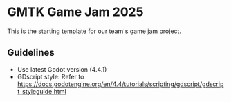 # GMTK Game Jam 2025

This is the starting template for our team's game jam project.  

## Guidelines

- Use latest Godot version (4.4.1)
- GDscript style: Refer to https://docs.godotengine.org/en/4.4/tutorials/scripting/gdscript/gdscript_styleguide.html

